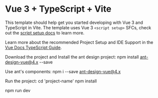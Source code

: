 # Vue 3 + TypeScript + Vite

This template should help get you started developing with Vue 3 and TypeScript in Vite. The template uses Vue 3 `<script setup>` SFCs, check out the [script setup docs](https://v3.vuejs.org/api/sfc-script-setup.html#sfc-script-setup) to learn more.

Learn more about the recommended Project Setup and IDE Support in the [Vue Docs TypeScript Guide](https://vuejs.org/guide/typescript/overview.html#project-setup).

Download the project and Install the ant design project:
npm install ant-design-vue@4.x --save

Use ant's components:
npm i --save ant-design-vue@4.x

Run the project:
cd 'project-name'
npm install 

npm run dev


